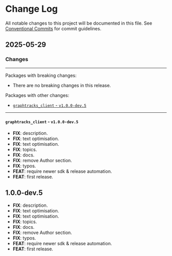 # Change Log

All notable changes to this project will be documented in this file.
See [Conventional Commits](https://conventionalcommits.org) for commit guidelines.

## 2025-05-29

### Changes

---

Packages with breaking changes:

 - There are no breaking changes in this release.

Packages with other changes:

 - [`graphtracks_client` - `v1.0.0-dev.5`](#graphtracks_client---v100-dev5)

---

#### `graphtracks_client` - `v1.0.0-dev.5`

 - **FIX**: description.
 - **FIX**: text optimisation.
 - **FIX**: text optimisation.
 - **FIX**: topics.
 - **FIX**: docs.
 - **FIX**: remove Author section.
 - **FIX**: typos.
 - **FEAT**: require newer sdk & release automation.
 - **FEAT**: first release.

## 1.0.0-dev.5

 - **FIX**: description.
 - **FIX**: text optimisation.
 - **FIX**: text optimisation.
 - **FIX**: topics.
 - **FIX**: docs.
 - **FIX**: remove Author section.
 - **FIX**: typos.
 - **FEAT**: require newer sdk & release automation.
 - **FEAT**: first release.

